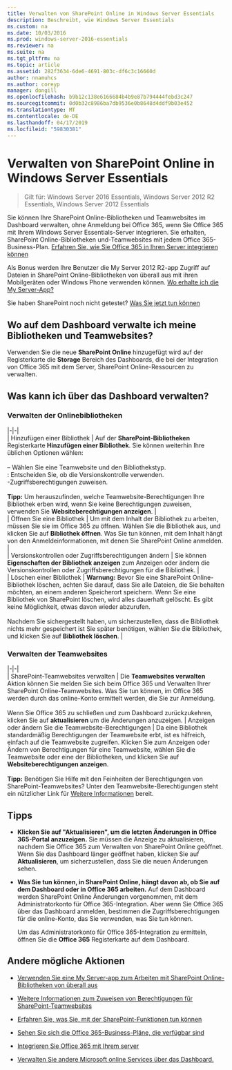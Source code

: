 ```yaml
---
title: Verwalten von SharePoint Online in Windows Server Essentials
description: Beschreibt, wie Windows Server Essentials
ms.custom: na
ms.date: 10/03/2016
ms.prod: windows-server-2016-essentials
ms.reviewer: na
ms.suite: na
ms.tgt_pltfrm: na
ms.topic: article
ms.assetid: 282f3634-6de6-4691-803c-df6c3c16660d
author: nnamuhcs
ms.author: coreyp
manager: dongill
ms.openlocfilehash: b9b12c138e6166684b4b9e87b794444febd3c247
ms.sourcegitcommit: 0d0b32c8986ba7db9536e0b8648d4ddf9b03e452
ms.translationtype: MT
ms.contentlocale: de-DE
ms.lasthandoff: 04/17/2019
ms.locfileid: "59830381"
---
```

# <a name="manage-sharepoint-online-in-windows-server-essentials"></a>Verwalten von SharePoint Online in Windows Server Essentials

>Gilt für: Windows Server 2016 Essentials, Windows Server 2012 R2 Essentials, Windows Server 2012 Essentials

Sie können Ihre SharePoint Online-Bibliotheken und Teamwebsites im Dashboard verwalten, ohne Anmeldung bei Office 365, wenn Sie Office 365 mit Ihrem Windows Server Essentials-Server integrieren. Sie erhalten, SharePoint Online-Bibliotheken und-Teamwebsites mit jedem Office 365-Business-Plan. [Erfahren Sie, wie Sie Office 365 in Ihren Server integrieren können](Manage-Office-365-in-Windows-Server-Essentials.md)  
  
 Als Bonus werden Ihre Benutzer die My Server 2012 R2-app Zugriff auf Dateien in SharePoint Online-Bibliotheken von überall aus mit ihren Mobilgeräten oder Windows Phone verwenden können. [Wo erhalte ich die My Server-App?](../use/Use-the-My-Server-App-to-Connect-to-Windows-Server-Essentials.md)  
  
 Sie haben SharePoint noch nicht getestet? [Was Sie jetzt tun können](https://office.microsoft.com/office365-sharepoint-online-enterprise-help/get-started-with-sharepoint-2013-HA102772778.aspx)  
  
## <a name="where-on-the-dashboard-will-i-manage-my-libraries-and-team-sites"></a>Wo auf dem Dashboard verwalte ich meine Bibliotheken und Teamwebsites?  
 Verwenden Sie die neue **SharePoint Online** hinzugefügt wird auf der Registerkarte die **Storage** Bereich des Dashboards, die bei der Integration von Office 365 mit dem Server, SharePoint Online-Ressourcen zu verwalten.  

  
## <a name="what-can-i-manage-from-the-dashboard"></a>Was kann ich über das Dashboard verwalten?  
  
### <a name="manage-your-online-libraries"></a>Verwalten der Onlinebibliotheken  
   
|-|-|  
| Hinzufügen einer Bibliothek | Auf der **SharePoint-Bibliotheken** Registerkarte **Hinzufügen einer Bibliothek**. Sie können weiterhin Ihre üblichen Optionen wählen:<br /><br /> – Wählen Sie eine Teamwebsite und den Bibliothekstyp.<br />: Entscheiden Sie, ob die Versionskontrolle verwenden.<br />-Zugriffsberechtigungen zuweisen.<br /><br /> **Tipp:** Um herauszufinden, welche Teamwebsite-Berechtigungen Ihre Bibliothek erben wird, wenn Sie keine Berechtigungen zuweisen, verwenden Sie **Websiteberechtigungen anzeigen**. |  
| Öffnen Sie eine Bibliothek | Um mit dem Inhalt der Bibliothek zu arbeiten, müssen Sie sie im Office 365 zu öffnen. Wählen Sie die Bibliothek aus, und klicken Sie auf **Bibliothek öffnen**. Was Sie tun können, mit dem Inhalt hängt von den Anmeldeinformationen, mit denen Sie SharePoint Online anmelden. |  
| Versionskontrollen oder Zugriffsberechtigungen ändern | Sie können **Eigenschaften der Bibliothek anzeigen** zum Anzeigen oder ändern die Versionskontrollen oder Zugriffsberechtigungen für die Bibliothek. |  
| Löschen einer Bibliothek | **Warnung:** Bevor Sie eine SharePoint Online-Bibliothek löschen, achten Sie darauf, dass Sie alle Dateien, die Sie behalten möchten, an einem anderen Speicherort speichern. Wenn Sie eine Bibliothek von SharePoint löschen, wird alles dauerhaft gelöscht. Es gibt keine Möglichkeit, etwas davon wieder abzurufen.<br /><br /> Nachdem Sie sichergestellt haben, um sicherzustellen, dass die Bibliothek nichts mehr gespeichert ist Sie später benötigen, wählen Sie die Bibliothek, und klicken Sie auf **Bibliothek löschen**. |  
  
### <a name="manage-your-team-sites"></a>Verwalten der Teamwebsites  
 
|-|-|  
| SharePoint-Teamwebsites verwalten | Die **Teamwebsites verwalten** Aktion können Sie melden Sie sich beim Office 365 und Verwalten Ihrer SharePoint Online-Teamwebsites. Was Sie tun können, im Office 365 werden durch das online-Konto ermittelt werden, die Sie zur Anmeldung.<br /><br /> Wenn Sie Office 365 zu schließen und zum Dashboard zurückzukehren, klicken Sie auf **aktualisieren** um die Änderungen anzuzeigen. | Anzeigen oder ändern Sie die Teamwebsite-Berechtigungen | Da eine Bibliothek standardmäßig Berechtigungen der Teamwebsite erbt, ist es hilfreich, einfach auf die Teamwebsite zugreifen. Klicken Sie zum Anzeigen oder Ändern von Berechtigungen für eine Teamwebsite, wählen Sie die Teamwebsite oder eine der Bibliotheken, und klicken Sie auf **Websiteberechtigungen anzeigen**.<br /><br /> **Tipp:** Benötigen Sie Hilfe mit den Feinheiten der Berechtigungen von SharePoint-Teamwebsites? Unter den Teamwebsite-Berechtigungen steht ein nützlicher Link für [Weitere Informationen](https://office.microsoft.com/office365-sharepoint-online-enterprise-help/introduction-control-user-access-with-permissions-HA102771919.aspx?CTT=5&origin=HA102771924) bereit.  
  
## <a name="tips"></a>Tipps  
  
-   **Klicken Sie auf "Aktualisieren", um die letzten Änderungen in Office 365-Portal anzuzeigen.** Sie müssen die Anzeige zu aktualisieren, nachdem Sie Office 365 zum Verwalten von SharePoint Online geöffnet. Wenn Sie das Dashboard länger geöffnet haben, klicken Sie auf **Aktualisieren**, um sicherzustellen, dass Sie die neuen Änderungen sehen.  
  
-   **Was Sie tun können, in SharePoint Online, hängt davon ab, ob Sie auf dem Dashboard oder in Office 365 arbeiten.** Auf dem Dashboard werden SharePoint Online Änderungen vorgenommen, mit dem Administratorkonto für Office 365-Integration. Aber wenn Sie Office 365 über das Dashboard anmelden, bestimmen die Zugriffsberechtigungen für die online-Konto, das Sie verwenden, was Sie tun können.  
  
     Um das Administratorkonto für Office 365-Integration zu ermitteln, öffnen Sie die **Office 365** Registerkarte auf dem Dashboard.  
  
## <a name="other-things-you-might-want-to-do"></a>Andere mögliche Aktionen  
  
-   [Verwenden Sie eine My Server-app zum Arbeiten mit SharePoint Online-Bibliotheken von überall aus](../use/Use-the-My-Server-App-to-Connect-to-Windows-Server-Essentials.md)  
  
-   [Weitere Informationen zum Zuweisen von Berechtigungen für SharePoint-Teamwebsites](https://office.microsoft.com/office365-sharepoint-online-enterprise-help/introduction-control-user-access-with-permissions-HA102771919.aspx?CTT=5&origin=HA102771924)  
  
-   [Erfahren Sie, was Sie, mit der SharePoint-Funktionen tun können](https://office.microsoft.com/office365-sharepoint-online-enterprise-help/get-started-with-sharepoint-2013-HA102772778.aspx)  
  
-   [Sehen Sie sich die Office 365-Business-Pläne, die verfügbar sind](https://office.microsoft.com/business/compare-office-365-for-business-plans-FX102918419.aspx?CR_CC=200061904&WT.srch=1&WT.mc_ID=PS_bing_O365Comm_what-is-office-365-for_Text)  
  
-   [Integrieren Sie Office 365 mit Ihrem server](Manage-Office-365-in-Windows-Server-Essentials.md)  
  
-   [Verwalten Sie andere Microsoft online Services über das Dashboard.](Manage-Microsoft-Online-Services-in-Windows-Server-Essentials.md)
